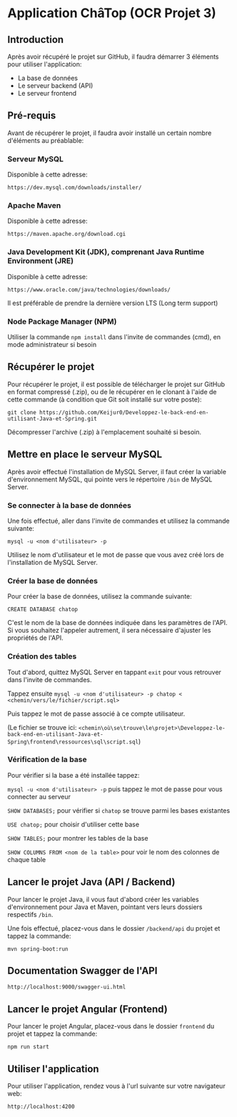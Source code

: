 # Application ChâTop (OCR Projet 3)

## Introduction
Après avoir récupéré le projet sur GitHub, il faudra démarrer 3 éléments pour utiliser l'application:
- La base de données
- Le serveur backend (API)
- Le serveur frontend

## Pré-requis
Avant de récupérer le projet, il faudra avoir installé un certain nombre d'éléments au préablable:

### Serveur MySQL
Disponible à cette adresse: 

`https://dev.mysql.com/downloads/installer/`

### Apache Maven
Disponible à cette adresse: 

`https://maven.apache.org/download.cgi`

### Java Development Kit (JDK), comprenant Java Runtime Environment (JRE)
Disponible à cette adresse: 

`https://www.oracle.com/java/technologies/downloads/`

Il est préférable de prendre la dernière version LTS (Long term support)

### Node Package Manager (NPM)
Utiliser la commande `npm install` dans l'invite de commandes (cmd), en mode administrateur si besoin

## Récupérer le projet 
Pour récupérer le projet, il est possible de télécharger le projet sur GitHub en format compressé (.zip), ou de le récupérer en le clonant à l'aide de cette commande (à condition que Git soit installé sur votre poste): 

`git clone https://github.com/Keijur0/Developpez-le-back-end-en-utilisant-Java-et-Spring.git`

Décompresser l'archive (.zip) à l'emplacement souhaité si besoin.

## Mettre en place le serveur MySQL
Après avoir effectué l'installation de MySQL Server, il faut créer la variable d'environnement MySQL, qui pointe vers le répertoire `/bin` de MySQL Server.

### Se connecter à la base de données
Une fois effectué, aller dans l'invite de commandes et utilisez la commande suivante:

`mysql -u <nom d'utilisateur> -p`

Utilisez le nom d'utilisateur et le mot de passe que vous avez créé lors de l'installation de MySQL Server.

### Créer la base de données
Pour créer la base de données, utilisez la commande suivante:

`CREATE DATABASE chatop`

C'est le nom de la base de données indiquée dans les paramètres de l'API. Si vous souhaitez l'appeler autrement, il sera nécessaire d'ajuster les propriétés de l'API.

### Création des tables
Tout d'abord, quittez MySQL Server en tappant `exit` pour vous retrouver dans l'invite de commandes.

Tappez ensuite `mysql -u <nom d'utilisateur> -p chatop < <chemin/vers/le/fichier/script.sql>`

Puis tappez le mot de passe associé à ce compte utilisateur.

(Le fichier se trouve ici: `<chemin\où\se\trouve\le\projet>\Developpez-le-back-end-en-utilisant-Java-et-Spring\frontend\ressources\sql\script.sql`)

### Vérification de la base
Pour vérifier si la base a été installée tappez:

`mysql -u <nom d'utilisateur> -p` puis tappez le mot de passe pour vous connecter au serveur

`SHOW DATABASES;` pour vérifier si `chatop` se trouve parmi les bases existantes

`USE chatop;` pour choisir d'utiliser cette base

`SHOW TABLES;` pour montrer les tables de la base

`SHOW COLUMNS FROM <nom de la table>` pour voir le nom des colonnes de chaque table

## Lancer le projet Java (API / Backend)
Pour lancer le projet Java, il vous faut d'abord créer les variables d'environnement pour Java et Maven, pointant vers leurs dossiers respectifs `/bin`.

Une fois effectué, placez-vous dans le dossier `/backend/api` du projet et tappez la commande:

`mvn spring-boot:run`

## Documentation Swagger de l'API

`http://localhost:9000/swagger-ui.html`

## Lancer le projet Angular (Frontend)
Pour lancer le projet Angular, placez-vous dans le dossier `frontend` du projet et tappez la commande:

`npm run start`

## Utiliser l'application
Pour utiliser l'application, rendez vous à l'url suivante sur votre navigateur web: 

`http://localhost:4200`